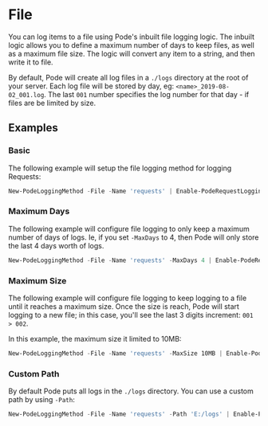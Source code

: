 # File

You can log items to a file using Pode's inbuilt file logging logic. The inbuilt logic allows you to define a maximum number of days to keep files, as well as a maximum file size. The logic will convert any item to a string, and then write it to file.

By default, Pode will create all log files in a `./logs` directory at the root of your server. Each log file will be stored by day, eg: `<name>_2019-08-02_001.log`. The last `001` number specifies the log number for that day - if files are be limited by size.

## Examples

### Basic

The following example will setup the file logging method for logging Requests:

```powershell
New-PodeLoggingMethod -File -Name 'requests' | Enable-PodeRequestLogging
```

### Maximum Days

The following example will configure file logging to only keep a maximum number of days of logs. Ie, if you set `-MaxDays` to 4, then Pode will only store the last 4 days worth of logs.

```powershell
New-PodeLoggingMethod -File -Name 'requests' -MaxDays 4 | Enable-PodeRequestLogging
```

### Maximum Size

The following example will configure file logging to keep logging to a file until it reaches a maximum size. Once the size is reach, Pode will start logging to a new file; in this case, you'll see the last 3 digits increment: `001 > 002`.

In this example, the maximum size it limited to 10MB:

```powershell
New-PodeLoggingMethod -File -Name 'requests' -MaxSize 10MB | Enable-PodeRequestLogging
```

### Custom Path

By default Pode puts all logs in the `./logs` directory. You can use a custom path by using `-Path`:

```powershell
New-PodeLoggingMethod -File -Name 'requests' -Path 'E:/logs' | Enable-PodeRequestLogging
```
